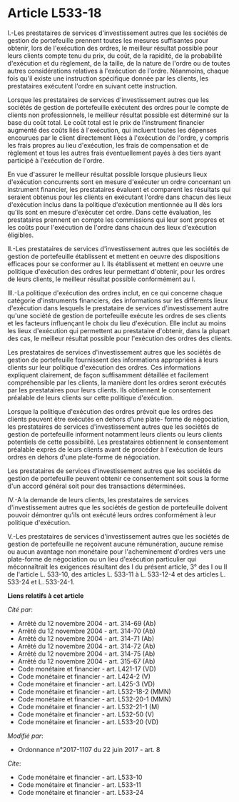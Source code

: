 # Article L533-18

I.-Les prestataires de services d'investissement autres que les sociétés de gestion de portefeuille prennent toutes les
mesures suffisantes pour obtenir, lors de l'exécution des ordres, le meilleur résultat possible pour leurs clients compte
tenu du prix, du coût, de la rapidité, de la probabilité d'exécution et du règlement, de la taille, de la nature de l'ordre
ou de toutes autres considérations relatives à l'exécution de l'ordre. Néanmoins, chaque fois qu'il existe une instruction
spécifique donnée par les clients, les prestataires exécutent l'ordre en suivant cette instruction.

Lorsque les prestataires de services d'investissement autres que les sociétés de gestion de portefeuille exécutent des ordres
pour le compte de clients non professionnels, le meilleur résultat possible est déterminé sur la base du coût total. Le coût
total est le prix de l'instrument financier augmenté des coûts liés à l'exécution, qui incluent toutes les dépenses encourues
par le client directement liées à l'exécution de l'ordre, y compris les frais propres au lieu d'exécution, les frais de
compensation et de règlement et tous les autres frais éventuellement payés à des tiers ayant participé à l'exécution de
l'ordre.

En vue d'assurer le meilleur résultat possible lorsque plusieurs lieux d'exécution concurrents sont en mesure d'exécuter un
ordre concernant un instrument financier, les prestataires évaluent et comparent les résultats qui seraient obtenus pour les
clients en exécutant l'ordre dans chacun des lieux d'exécution inclus dans la politique d'exécution mentionnée au II dès lors
qu'ils sont en mesure d'exécuter cet ordre. Dans cette évaluation, les prestataires prennent en compte les commissions qui
leur sont propres et les coûts pour l'exécution de l'ordre dans chacun des lieux d'exécution éligibles.

II.-Les prestataires de services d'investissement autres que les sociétés de gestion de portefeuille établissent et mettent
en oeuvre des dispositions efficaces pour se conformer au I. Ils établissent et mettent en oeuvre une politique d'exécution
des ordres leur permettant d'obtenir, pour les ordres de leurs clients, le meilleur résultat possible conformément au I.

III.-La politique d'exécution des ordres inclut, en ce qui concerne chaque catégorie d'instruments financiers, des
informations sur les différents lieux d'exécution dans lesquels le prestataire de services d'investissement autre qu'une
société de gestion de portefeuille exécute les ordres de ses clients et les facteurs influençant le choix du lieu
d'exécution. Elle inclut au moins les lieux d'exécution qui permettent au prestataire d'obtenir, dans la plupart des cas, le
meilleur résultat possible pour l'exécution des ordres des clients.

Les prestataires de services d'investissement autres que les sociétés de gestion de portefeuille fournissent des informations
appropriées à leurs clients sur leur politique d'exécution des ordres. Ces informations expliquent clairement, de façon
suffisamment détaillée et facilement compréhensible par les clients, la manière dont les ordres seront exécutés par les
prestataires pour leurs clients. Ils obtiennent le consentement préalable de leurs clients sur cette politique d'exécution.

Lorsque la politique d'exécution des ordres prévoit que les ordres des clients peuvent être exécutés en dehors d'une plate-
forme de négociation, les prestataires de services d'investissement autres que les sociétés de gestion de portefeuille
informent notamment leurs clients ou leurs clients potentiels de cette possibilité. Les prestataires obtiennent le
consentement préalable exprès de leurs clients avant de procéder à l'exécution de leurs ordres en dehors d'une plate-forme de
négociation.

Les prestataires de services d'investissement autres que les sociétés de gestion de portefeuille peuvent obtenir ce
consentement soit sous la forme d'un accord général soit pour des transactions déterminées.

IV.-A la demande de leurs clients, les prestataires de services d'investissement autres que les sociétés de gestion de
portefeuille doivent pouvoir démontrer qu'ils ont exécuté leurs ordres conformément à leur politique d'exécution.

V.-Les prestataires de services d'investissement autres que les sociétés de gestion de portefeuille ne reçoivent aucune
rémunération, aucune remise ou aucun avantage non monétaire pour l'acheminement d'ordres vers une plate-forme de négociation
ou un lieu d'exécution particulier qui méconnaîtrait les exigences résultant des I du présent article, 3° des I ou II de
l'article L. 533-10, des articles L. 533-11 à L. 533-12-4 et des articles L. 533-24 et L. 533-24-1.

**Liens relatifs à cet article**

_Cité par_:

  - Arrêté du 12 novembre 2004 - art. 314-69 (Ab)
  - Arrêté du 12 novembre 2004 - art. 314-70 (Ab)
  - Arrêté du 12 novembre 2004 - art. 314-71 (Ab)
  - Arrêté du 12 novembre 2004 - art. 314-72 (Ab)
  - Arrêté du 12 novembre 2004 - art. 314-75 (Ab)
  - Arrêté du 12 novembre 2004 - art. 315-67 (Ab)
  - Code monétaire et financier - art. L421-17 (VD)
  - Code monétaire et financier - art. L424-2 (V)
  - Code monétaire et financier - art. L425-3 (VD)
  - Code monétaire et financier - art. L532-18-2 (MMN)
  - Code monétaire et financier - art. L532-20-1 (MMN)
  - Code monétaire et financier - art. L532-21-1 (M)
  - Code monétaire et financier - art. L532-50 (V)
  - Code monétaire et financier - art. L533-20 (VD)

_Modifié par_:

  - Ordonnance n°2017-1107 du 22 juin 2017 - art. 8

_Cite_:

  - Code monétaire et financier - art. L533-10
  - Code monétaire et financier - art. L533-11
  - Code monétaire et financier - art. L533-24
